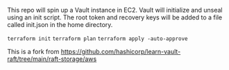 This repo will spin up a Vault instance in EC2. Vault will initialize and unseal using an init script. The root token and recovery keys will be added to a file called init.json in the home directory.

`terraform init`
`terraform plan`
`terraform apply -auto-approve`

This is a fork from https://github.com/hashicorp/learn-vault-raft/tree/main/raft-storage/aws
